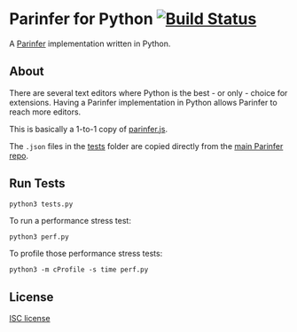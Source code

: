 # Parinfer for Python [![Build Status](https://travis-ci.org/oakmac/parinfer.py.svg?branch=master)](https://travis-ci.org/oakmac/parinfer.py)

A [Parinfer] implementation written in Python.

## About

There are several text editors where Python is the best - or only - choice for
extensions. Having a Parinfer implementation in Python allows Parinfer to reach
more editors.

This is basically a 1-to-1 copy of [parinfer.js].

The `.json` files in the [tests] folder are copied directly from the [main
Parinfer repo].

## Run Tests

```sh
python3 tests.py
```

To run a performance stress test:

```
python3 perf.py
```

To profile those performance stress tests:

```
python3 -m cProfile -s time perf.py
```

## License

[ISC license](LICENSE.md)

[Parinfer]:http://shaunlebron.github.io/parinfer/
[parinfer.js]:https://github.com/parinfer/parinfer.js
[tests]:tests/
[main Parinfer repo]:https://github.com/parinfer/parinfer.js/tree/master/test/cases
